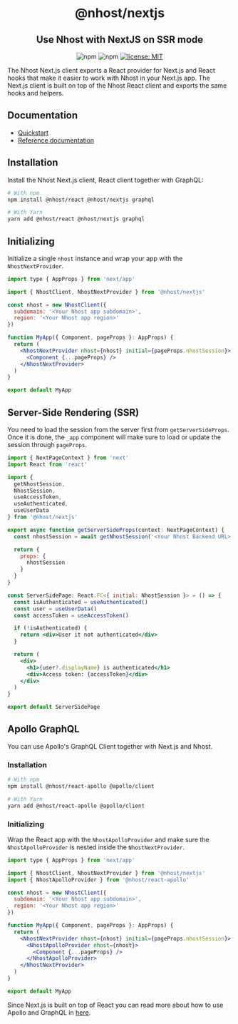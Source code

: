 <h1 align="center">@nhost/nextjs</h1>
<h2 align="center">Use Nhost with NextJS on SSR mode</h2>

<p align="center">
  <img alt="npm" src="https://img.shields.io/npm/v/@nhost/nextjs">
  <img alt="npm" src="https://img.shields.io/npm/dm/@nhost/nextjs">
  <a href="LICENSE">
    <img src="https://img.shields.io/badge/license-MIT-yellow.svg" alt="license: MIT" />
  </a>
</p>

The Nhost Next.js client exports a React provider for Next.js and React hooks that make it easier to work with Nhost in your Next.js app. The Next.js client is built on top of the Nhost React client and exports the same hooks and helpers.

## Documentation

- [Quickstart](https://docs.nhost.io/platform/quickstarts/nextjs)
- [Reference documentation](https://docs.nhost.io/reference/nextjs)

## Installation

Install the Nhost Next.js client, React client together with GraphQL:

```bash
# With npm
npm install @nhost/react @nhost/nextjs graphql

# With Yarn
yarn add @nhost/react @nhost/nextjs graphql
```

## Initializing

Initialize a single `nhost` instance and wrap your app with the `NhostNextProvider`.

```jsx title=pages/_app.js
import type { AppProps } from 'next/app'

import { NhostClient, NhostNextProvider } from '@nhost/nextjs'

const nhost = new NhostClient({
  subdomain: '<Your Nhost app subdomain>',
  region: '<Your Nhost app region>'
})

function MyApp({ Component, pageProps }: AppProps) {
  return (
    <NhostNextProvider nhost={nhost} initial={pageProps.nhostSession}>
      <Component {...pageProps} />
    </NhostNextProvider>
  )
}

export default MyApp
```

## Server-Side Rendering (SSR)

You need to load the session from the server first from `getServerSideProps`. Once it is done, the `_app` component will make sure to load or update the session through `pageProps`.

```jsx title=pages/ssr-page.tsx
import { NextPageContext } from 'next'
import React from 'react'

import {
  getNhostSession,
  NhostSession,
  useAccessToken,
  useAuthenticated,
  useUserData
} from '@nhost/nextjs'

export async function getServerSideProps(context: NextPageContext) {
  const nhostSession = await getNhostSession('<Your Nhost Backend URL>', context)

  return {
    props: {
      nhostSession
    }
  }
}

const ServerSidePage: React.FC<{ initial: NhostSession }> = () => {
  const isAuthenticated = useAuthenticated()
  const user = useUserData()
  const accessToken = useAccessToken()

  if (!isAuthenticated) {
    return <div>User it not authenticated</div>
  }

  return (
    <div>
      <h1>{user?.displayName} is authenticated</h1>
      <div>Access token: {accessToken}</div>
    </div>
  )
}

export default ServerSidePage
```

## Apollo GraphQL

You can use Apollo's GraphQL Client together with Next.js and Nhost.

### Installation

```bash
# With npm
npm install @nhost/react-apollo @apollo/client

# With Yarn
yarn add @nhost/react-apollo @apollo/client
```

### Initializing

Wrap the React app with the `NhostApolloProvider` and make sure the `NhostApolloProvider` is nested inside the `NhostNextProvider`.

```jsx title=pages/_app.js
import type { AppProps } from 'next/app'

import { NhostClient, NhostNextProvider } from '@nhost/nextjs'
import { NhostApolloProvider } from '@nhost/react-apollo'

const nhost = new NhostClient({
  subdomain: '<Your Nhost app subdomain>',
  region: '<Your Nhost app region>'
})

function MyApp({ Component, pageProps }: AppProps) {
  return (
    <NhostNextProvider nhost={nhost} initial={pageProps.nhostSession}>
      <NhostApolloProvider nhost={nhost}>
        <Component {...pageProps} />
      </NhostApolloProvider>
    </NhostNextProvider>
  )
}

export default MyApp
```

Since Next.js is built on top of React you can read more about how to use Apollo and GraphQL in [here](/reference/react/apollo#usage).
